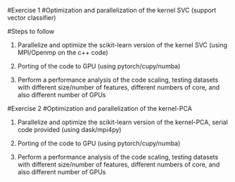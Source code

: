 #Exercise 1
#Optimization and parallelization of the kernel SVC  (support vector classifier)

#Steps to follow


1. Parallelize and optimize the scikit-learn version of the kernel SVC (using MPI/Openmp on the c++ code)
   
2. Porting of the code to GPU (using pytorch/cupy/numba)

2. Perform a performance analysis of the code scaling, testing datasets with different size/number of features,
different numbers of core, and also different number of GPUs

#Exercise 2
#Optimization  and parallelization of the kernel-PCA  

1. Parallelize and optimize the scikit-learn version of the kernel-PCA, serial code provided (using dask/mpi4py)
   
2. Porting of the code to GPU (using pytorch/cupy/numba)

2. Perform a performance analysis of the code scaling, testing datasets with different size/number of features,
different numbers of core, and also different number of GPUs

